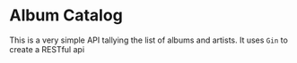 # Album Catalog

This is a very simple API tallying the list of albums and artists.
It uses `Gin` to create a RESTful api